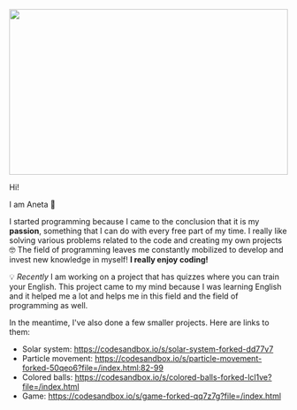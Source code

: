 <img src="https://user-images.githubusercontent.com/58802893/229369851-febece0b-35fa-4ca7-b1e8-216fe5edd296.jpg" width="100%" height="300" />
 
Hi!

I am Aneta 🦋 

I started programming because I came to the conclusion that it is my **passion**, something that I can do with every free part of my time. I really like solving various problems related to the code and creating my own projects 🤓 The field of programming leaves me constantly mobilized to develop and invest new knowledge in myself! **I really enjoy coding!** 

💡 *Recently* I am working on a project that has quizzes where you can train your English. This project came to my mind because I was learning English and it helped me a lot and helps me in this field and the field of programming as well.

In the meantime, I've also done a few smaller projects. Here are links to them:

* Solar system: https://codesandbox.io/s/solar-system-forked-dd77v7
* Particle movement: https://codesandbox.io/s/particle-movement-forked-50qeo6?file=/index.html:82-99
* Colored balls: https://codesandbox.io/s/colored-balls-forked-lcl1ve?file=/index.html
* Game: https://codesandbox.io/s/game-forked-qq7z7g?file=/index.html





<!--
**butterfly-123/butterfly-123** is a ✨ _special_ ✨ repository because its `README.md` (this file) appears on your GitHub profile.

Here are some ideas to get you started:

- 🔭 I’m currently working on ...
- 🌱 I’m currently learning ...
- 👯 I’m looking to collaborate on ...
- 🤔 I’m looking for help with ...
- 💬 Ask me about ...
- 📫 How to reach me: ...
- 😄 Pronouns: ...
- ⚡ Fun fact: ...
-->
